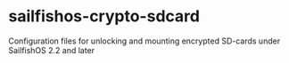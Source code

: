 # sailfishos-crypto-sdcard
Configuration files for unlocking and mounting encrypted SD-cards under SailfishOS 2.2 and later
